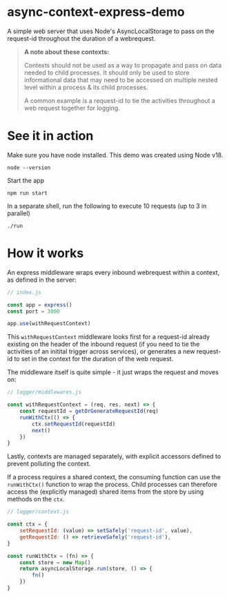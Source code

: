 # async-context-express-demo

A simple web server that uses Node's AsyncLocalStorage to pass on the request-id throughout the duration of a webrequest.

> **A note about these contexts:**
>
> Contexts should not be used as a way to propagate and pass on data needed to child processes. It should only be used to store informational data that may need to be accessed on multiple nested level within a process & its child processes. 
>
> A common example is a request-id to tie the activities throughout a web request together for logging.


# See it in action

Make sure you have node installed. This demo was created using Node v18.

```
node --version
```

Start the app

```
npm run start
```

In a separate shell, run the following to execute 10 requests (up to 3 in parallel)

```
./run
```

# How it works

An express middleware wraps every inbound webrequest within a context, as defined in the server:

```js
// index.js

const app = express()
const port = 3000

app.use(withRequestContext)
```

This `withRequestContext` middleware looks first for a request-id already existing on the header of the inbound request (if you need to tie the activities of an initital trigger across services), or generates a new request-id to set in the context for the duration of the web request.

The middleware itself is quite simple - it just wraps the request and moves on:

```js
// logger/middlewares.js

const withRequestContext = (req, res, next) => {
    const requestId = getOrGenerateRequestId(req)
    runWithCtx(() => {
        ctx.setRequestId(requestId)
        next()
    })
}
```

Lastly, contexts are managed separately, with explicit accessors defined to prevent polluting the context.

If a process requires a shared context, the consuming function can use the `runWithCtx()` function to wrap the process. Child processes can therefore access the (explicitly managed) shared items from the store by using methods on the `ctx`.

```js
// logger/context.js

const ctx = {
    setRequestId: (value) => setSafely('request-id', value),
    getRequestId: () => retrieveSafely('request-id'),
}

const runWithCtx = (fn) => {
    const store = new Map()
    return asyncLocalStorage.run(store, () => {
        fn()
    })
}
```

